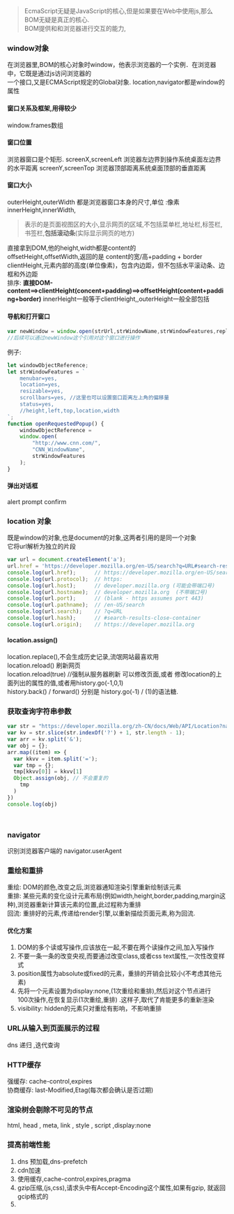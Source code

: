 > EcmaScript无疑是JavaScript的核心,但是如果要在Web中使用js,那么BOM无疑是真正的核心.  
BOM提供和和浏览器进行交互的能力,
### window对象
在浏览器里,BOM的核心对象时window，他表示浏览器的一个实例．在浏览器中，它既是通过js访问浏览器的  
一个接口,又是ECMAScript规定的Global对象.  location,navigator都是window的属性
#### 窗口关系及框架,用得较少
window.frames数组
#### 窗口位置
浏览器窗口是个矩形.
screenX,screenLeft  浏览器左边界到操作系统桌面左边界的水平距离
screenY,screenTop    浏览器顶部距离系统桌面顶部的垂直距离
#### 窗口大小
outerHeight,outerWidth 都是浏览器窗口本身的尺寸,单位 :像素
innerHeight,innerWidth,
>表示的是页面视图区的大小,显示网页的区域,不包括菜单栏,地址栏,标签栏,书签栏,**包括滚动条**(实际显示网页的地方)  

直接拿到DOM,他的height,width都是content的  
offsetHeight,offsetWidth,返回的是 content的宽/高+padding + border  
clientHeight,元素内部的高度(单位像素)，包含内边距，但不包括水平滚动条、边框和外边距  
排序: **直接DOM-content==>clientHeight(concent+padding)==>offsetHeight(content+padding+border)**
innerHeight一般等于clientHeight,,outerHeight一般全部包括
#### 导航和打开窗口
```js
var newWindow = window.open(strUrl,strWindowName,strWindowFeatures,replase=true)
//后续可以通过newWindow这个引用对这个窗口进行操作
```
例子:  
```js
let windowObjectReference;
let strWindowFeatures = `
    menubar=yes,
    location=yes,
    resizable=yes,
    scrollbars=yes, //这里也可以设置窗口距离左上角的偏移量
    status=yes,
    //height,left,top,location,width
`;
function openRequestedPopup() {
    windowObjectReference = 
    window.open(
        "http://www.cnn.com/", 
        "CNN_WindowName", 
        strWindowFeatures
    );
}
```

#### 弹出对话框 
alert prompt confirm
### location 对象
既是window的对象,也是document的对象,这两者引用的是同一个对象  
它将url解析为独立的片段  

```js
var url = document.createElement('a');
url.href = 'https://developer.mozilla.org/en-US/search?q=URL#search-results-close-container';
console.log(url.href);      // https://developer.mozilla.org/en-US/search?q=URL#search-results-close-container
console.log(url.protocol);  // https:
console.log(url.host);      // developer.mozilla.org (可能会带端口号)
console.log(url.hostname);  // developer.mozilla.org  (不带端口号)
console.log(url.port);      // (blank - https assumes port 443)
console.log(url.pathname);  // /en-US/search
console.log(url.search);    // ?q=URL
console.log(url.hash);      // #search-results-close-container
console.log(url.origin);    // https://developer.mozilla.org
```
#### location.assign()
location.replace(),不会生成历史记录,流氓网站最喜欢用  
location.reload() 刷新网页  
location.reload(true) //强制从服务器刷新
可以修改页面,或者 修改location的上面列出的属性的值,或者用history.go(-1,0,1)  
history.back()  / forward() 分别是 history.go(-1) / (1)的语法糖.  
### 获取查询字符串参数
```js
var str = "https://developer.mozilla.org/zh-CN/docs/Web/API/Location?name=helloworld&age=180";
var kv = str.slice(str.indexOf('?') + 1, str.length - 1);
var arr = kv.split('&');
var obj = {};
arr.map((item) => {
  var kkvv = item.split('=');
  var tmp = {};
  tmp[kkvv[0]] = kkvv[1]
  Object.assign(obj, // 不会重复的
    tmp
  )
})
console.log(obj)

 
```

### navigator
识别浏览器客户端的
navigator.userAgent


### 重绘和重排
重绘: DOM的颜色,改变之后,浏览器通知渲染引擎重新绘制该元素  
重排: 某些元素的变化设计元素布局(例如width,height,border,padding,margin这种),浏览器重新计算该元素的位置,此过程称为重排  
回流: 重排好的元素,传递给render引擎,以重新描绘页面元素,称为回流.  

#### 优化方案
1. DOM的多个读或写操作,应该放在一起,不要在两个读操作之间,加入写操作  
2. 不要一条一条的改变央视,而要通过改变class,或者css text属性,一次性改变样式  
3. position属性为absolute或fixed的元素，重排的开销会比较小(不考虑其他元素)  
4. 先将一个元素设置为display:none,(1次重绘和重排),然后对这个节点进行  
100次操作,在恢复显示(1次重绘,重排) .这样子,取代了肯能更多的重新渲染  
5. visibility: hidden的元素只对重绘有影响，不影响重排


### URL从输入到页面展示的过程
dns 递归 ,迭代查询



### HTTP缓存
强缓存: cache-control,expires  
协商缓存: last-Modified,Etag(每次都会确认是否过期)  
### 渲染树会剔除不可见的节点
html, head , meta, link , style , script ,display:none  

### 提高前端性能
1. dns 预加载,dns-prefetch  
2. cdn加速 
3. 使用缓存,cache-control,expires,pragma
4. gzip压缩,(js,css),请求头中有Accept-Encoding这个属性,如果有gzip,   就返回gcip格式的
5. 